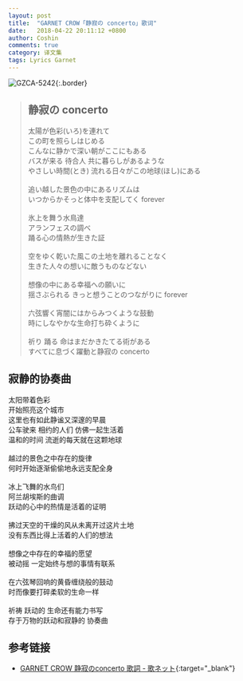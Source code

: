 ```yaml
---
layout: post
title:  "GARNET CROW「静寂の concerto」歌词"
date:   2018-04-22 20:11:12 +0800
author: Coshin
comments: true
category: 译文集
tags: Lyrics Garnet
---
```

![GZCA-5242](https://ganekuro.github.io/images/discography/album/GZCA-5242.jpg){:.border}

<blockquote class="original">
  <h2>静寂の concerto</h2>
  <p>
    太陽が色彩(いろ)を連れて<br>
    この町を照らしはじめる<br>
    こんなに静かで深い朝がここにもある<br>
    バスが来る 待合人 共に暮らしがあるような<br>
    やさしい時間(とき) 流れる日々がこの地球(ほし)にある<br>
    <br>
    追い越した景色の中にあるリズムは<br>
    いつからかそっと体中を支配してく forever<br>
    <br>
    氷上を舞う水鳥達<br>
    アランフェスの調べ<br>
    踊る心の情熱が生きた証<br>
    <br>
    空をゆく乾いた風この土地を離れることなく<br>
    生きた人々の想いに敵うものなどない<br>
    <br>
    想像の中にある幸福への願いに<br>
    揺さぶられる きっと想うことのつながりに forever<br>
    <br>
    六弦響く宵闇にはからみつくような鼓動<br>
    時にしなやかな生命打ち砕くように<br>
    <br>
    祈り 踊る 命はまだかきたてる術がある<br>
    すべてに息づく躍動と静寂の concerto
  </p>
</blockquote>

<div class="translation">
  <h2>寂静的协奏曲</h2>
  <p>
    太阳带着色彩<br>
    开始照亮这个城市<br>
    这里也有如此静谧又深邃的早晨<br>
    公车驶来 相约的人们 仿佛一起生活着<br>
    温和的时间 流逝的每天就在这颗地球<br>
    <br>
    越过的景色之中存在的旋律<br>
    何时开始逐渐偷偷地永远支配全身<br>
    <br>
    冰上飞舞的水鸟们<br>
    阿兰胡埃斯的曲调<br>
    跃动的心中的热情是活着的证明<br>
    <br>
    拂过天空的干燥的风从未离开过这片土地<br>
    没有东西比得上活着的人们的想法<br>
    <br>
    想像之中存在的幸福的愿望<br>
    被动摇 一定始终与想的事情有联系<br>
    <br>
    在六弦琴回响的黄昏缠绕般的鼓动<br>
    时而像要打碎柔软的生命一样<br>
    <br>
    祈祷 跃动的 生命还有能力书写<br>
    存于万物的跃动和寂静的 协奏曲
  </p>
</div>

## 参考链接

* [GARNET CROW 静寂のconcerto 歌詞 - 歌ネット](https://www.uta-net.com/song/122963/){:target="_blank"}
